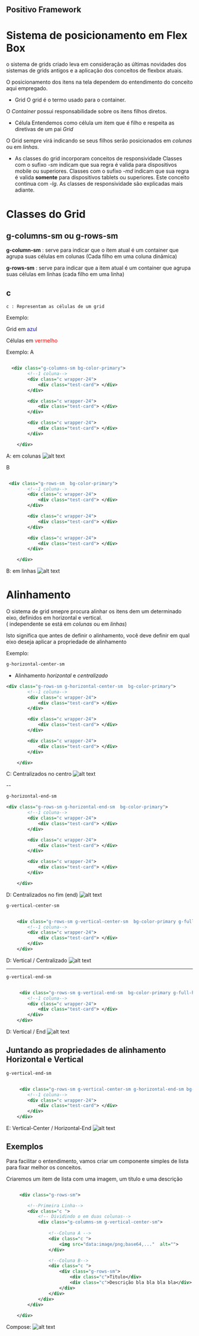 ## Positivo Framework



# Sistema de posicionamento em Flex Box

o sistema de grids criado leva em consideração as últimas novidades dos sistemas de grids antigos e a aplicação dos conceitos de flexbox atuais.

O posicionamento dos itens na tela dependem do entendimento do conceito aqui empregado.

* Grid 
O grid é o termo usado para o container.

O *Container* possui responsabilidade sobre os itens filhos diretos.

* Célula
Entendemos como célula um item que é filho e respeita as diretivas de um pai *Grid*

O Grid sempre virá indicando se seus filhos serão posicionados em *colunas* ou em *linhas*.

* As classes do grid incorporam conceitos de responsividade 
Classes com o sufixo *-sm* indicam que sua regra é valida para dispositivos mobile ou superiores. 
Classes com o sufixo *-md* indicam que sua regra é valida **somente** para dispositivos tablets ou superiores. Este conceito continua com *-lg*.
As classes de responsividade são explicadas mais adiante.

# Classes do Grid

## g-columns-sm ou g-rows-sm

**g-column-sm** : serve para indicar que o item atual é um container que agrupa suas células em colunas (Cada filho em uma coluna dinâmica)

**g-rows-sm** : serve para indicar que a item atual é um container que agrupa suas células em linhas (cada filho em uma linha)

## c
    c : Representam as células de um grid

Exemplo:

Grid em <span style="color:blue">azul</span> 

Células em <span style="color:red">vermelho</span> 

Exemplo:
A
```xml

  <div class="g-columns-sm bg-color-primary">
        <!--1 coluna-->
        <div class="c wrapper-24">
            <div class="test-card"> </div>
        </div>

        <div class="c wrapper-24">
            <div class="test-card"> </div>
        </div>

        <div class="c wrapper-24">
            <div class="test-card"> </div>
        </div>

    </div>
```
A: em colunas
![alt text](./src/docs/images/a.jpg "Grid em colunas")



B

```xml

 <div class="g-rows-sm  bg-color-primary">
        <!--1 coluna-->
        <div class="c wrapper-24">
            <div class="test-card"> </div>
        </div>

        <div class="c wrapper-24">
            <div class="test-card"> </div>
        </div>

        <div class="c wrapper-24">
            <div class="test-card"> </div>
        </div>

    </div>
```
B: em linhas
![alt text](./src/docs/images/b.jpg "Grid em linhas")
 
# Alinhamento
O sistema de grid smepre procura alinhar os itens dem um determinado eixo, definidos em horizontal e vertical.  
( independente se está em *colunas* ou em *linhas*)

Isto significa que antes de definir o alinhamento, você deve definir em qual eixo deseja aplicar a propriedade de alinhamento

Exemplo:
```xml
g-horizontal-center-sm
```
* Alinhamento *horizontal* e *centralizado*

```xml
<div class="g-rows-sm g-horizontal-center-sm  bg-color-primary">
        <!--1 coluna-->
        <div class="c wrapper-24">
            <div class="test-card"> </div>
        </div>

        <div class="c wrapper-24">
            <div class="test-card"> </div>
        </div>

        <div class="c wrapper-24">
            <div class="test-card"> </div>
        </div>

    </div>
```

C: Centralizados no centro 
![alt text](./src/docs/images/c.jpg "Grid em linhas e centralizado no centro")


--


```xml
g-horizontal-end-sm
```

```xml
<div class="g-rows-sm g-horizontal-end-sm  bg-color-primary">
        <!--1 coluna-->
        <div class="c wrapper-24">
            <div class="test-card"> </div>
        </div>

        <div class="c wrapper-24">
            <div class="test-card"> </div>
        </div>

        <div class="c wrapper-24">
            <div class="test-card"> </div>
        </div>

    </div>
```
D: Centralizados no fim (end) 
![alt text](./src/docs/images/d.jpg "Grid em linhas e centralizado no centro")





```xml
g-vertical-center-sm
```

```xml

    <div class="g-rows-sm g-vertical-center-sm  bg-color-primary g-full-h">
        <!--1 coluna-->
        <div class="c wrapper-24">
            <div class="test-card"> </div>
        </div> 
    </div>

```
D: Vertical / Centralizado 
![alt text](./src/docs/images/g_vertical_center.jpg "Grid em linhas e centralizado no centro")


-------------------
```xml
g-vertical-end-sm
```

```xml

     <div class="g-rows-sm g-vertical-end-sm  bg-color-primary g-full-h">
        <!--1 coluna-->
        <div class="c wrapper-24">
            <div class="test-card"> </div>
        </div> 
    </div>

```
D: Vertical / End 
![alt text](./src/docs/images/g_vertical_end.jpg "Grid em linhas e centralizado no centro")


## Juntando as propriedades de alinhamento Horizontal e Vertical
```xml
g-vertical-end-sm
```

```xml

     <div class="g-rows-sm g-vertical-center-sm g-horizontal-end-sm bg-color-primary g-full-h">
        <!--1 coluna-->
        <div class="c wrapper-24">
            <div class="test-card"> </div>
        </div> 
    </div>

```
E: Vertical-Center / Horizontal-End 
![alt text](./src/docs/images/g_vertical_center_horizontal_end.jpg "Grid em linhas e centralizado no centro")


## Exemplos
Para facilitar o entendimento, vamos criar um componente simples de lista para fixar melhor os conceitos.

Criaremos um item de lista com uma imagem, um título e uma descrição
```xml

     <div class="g-rows-sm">

        <!--Primeira Linha-->
        <div class="c ">
            <!-- Dividindo o em duas colunas-->
            <div class="g-columns-sm g-vertical-center-sm">
                
                <!--Coluna A -->
                <div class="c ">
                    <img src="data:image/png;base64,..."  alt="">
                </div>

                <!--Coluna B-->
                <div class="c ">
                    <div class="g-rows-sm">
                        <div class="c">Titulo</div>
                        <div class="c">Descrição bla bla bla bla</div>
                    </div>
                </div>
            </div>
        </div> 
        
    </div>

```
Compose: 
![alt text](./src/docs/images/compose_a.jpg "Grid em linhas e centralizado no centro")




